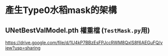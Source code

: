 # 產生Type0水稻mask的架構
## UNetBestValModel.pth 權重檔 (`TestMask.py`用)
https://drive.google.com/file/d/1U4kP7BBzEsFPJccRWM8QxlS8f6AEGuFQ/view?usp=sharing
